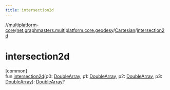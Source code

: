 ```yaml
---
title: intersection2d
---
```

//[multiplatform-core](../../../index.html)/[net.graphmasters.multiplatform.core.geodesy](../index.html)/[Cartesian](index.html)/[intersection2d](intersection2d.html)



# intersection2d



[common]\
fun [intersection2d](intersection2d.html)(p0: [DoubleArray](https://kotlinlang.org/api/latest/jvm/stdlib/kotlin/-double-array/index.html), p1: [DoubleArray](https://kotlinlang.org/api/latest/jvm/stdlib/kotlin/-double-array/index.html), p2: [DoubleArray](https://kotlinlang.org/api/latest/jvm/stdlib/kotlin/-double-array/index.html), p3: [DoubleArray](https://kotlinlang.org/api/latest/jvm/stdlib/kotlin/-double-array/index.html)): [DoubleArray](https://kotlinlang.org/api/latest/jvm/stdlib/kotlin/-double-array/index.html)?




